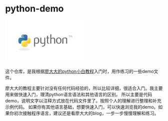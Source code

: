 # python-demo

![Python Logo](./image/logo.png)

这个仓库，是我根据[廖大大的python小白教程](https://www.liaoxuefeng.com/wiki/1016959663602400)入门时，用作练习的一些demo文件。

廖大大的教程主要针对没有任何代码经验的，所以比较详细，很适合入门。我主要用来做快速入门，理清python语言语法和其他语言的区别。
所以主要是代码demo，说明文字以注释方式放在代码文件里了。按照个人的理解进行整理和补充示例代码。
如果你有其他语言基础，想要快速入门，可以快速浏览我的demo。如果你初次接触程序语言，建议还是看廖大大的blog，一步一步慢慢理解和练习。    



